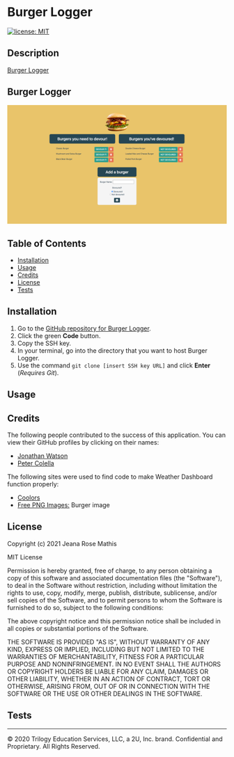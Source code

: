 # Burger Logger
[![license: MIT](https://img.shields.io/badge/License-MIT-yellow.svg)](https://opensource.org/licenses/MIT)

## Description
[Burger Logger](https://dry-anchorage-08139.herokuapp.com/) 

## Burger Logger
![Screenshot of Burger Logger webpage.](public/assets/images/burger-logger-screenshot.png)
## Table of Contents

- [Installation](#installation)
- [Usage](#usage)
- [Credits](#credits)
- [License](#license)
- [Tests](#tests)

## Installation
1. Go to the [GitHub repository for Burger Logger](https://github.com/jeanarose/burger-logger).
2. Click the green **Code** button.
3. Copy the SSH key.
4. In your terminal, go into the directory that you want to host Burger Logger.
5. Use the command `git clone [insert SSH key URL]` and click **Enter** (_Requires Git_).

## Usage


## Credits
The following people contributed to the success of this application. You can view their GitHub profiles by clicking on their names:
* [Jonathan Watson](https://github.com/jonathanjwatson)
* [Peter Colella](https://github.com/petercolella)

The following sites were used to find code to make Weather Dashboard function properly:
* [Coolors](https://coolors.co/palettes/trending)
* [Free PNG Images:](http://freepngimages.com/bacon-burger-transparent-background/) Burger image

## License
Copyright (c) 2021 Jeana Rose Mathis

MIT License

Permission is hereby granted, free of charge, to any person obtaining a copy
of this software and associated documentation files (the "Software"), to deal
in the Software without restriction, including without limitation the rights
to use, copy, modify, merge, publish, distribute, sublicense, and/or sell
copies of the Software, and to permit persons to whom the Software is
furnished to do so, subject to the following conditions:

The above copyright notice and this permission notice shall be included in all
copies or substantial portions of the Software.

THE SOFTWARE IS PROVIDED "AS IS", WITHOUT WARRANTY OF ANY KIND, EXPRESS OR
IMPLIED, INCLUDING BUT NOT LIMITED TO THE WARRANTIES OF MERCHANTABILITY,
FITNESS FOR A PARTICULAR PURPOSE AND NONINFRINGEMENT. IN NO EVENT SHALL THE
AUTHORS OR COPYRIGHT HOLDERS BE LIABLE FOR ANY CLAIM, DAMAGES OR OTHER
LIABILITY, WHETHER IN AN ACTION OF CONTRACT, TORT OR OTHERWISE, ARISING FROM,
OUT OF OR IN CONNECTION WITH THE SOFTWARE OR THE USE OR OTHER DEALINGS IN THE
SOFTWARE.

## Tests


---

© 2020 Trilogy Education Services, LLC, a 2U, Inc. brand. Confidential and Proprietary. All Rights Reserved.
